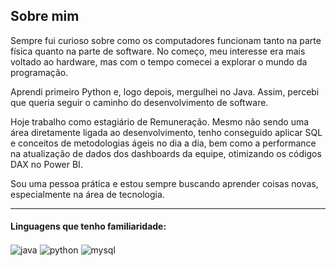 
  ## Sobre mim
  <p>
    Sempre fui curioso sobre como os computadores funcionam tanto na parte física quanto na parte de software. 
    No começo, meu interesse era mais voltado ao hardware, mas com o tempo comecei a explorar o mundo da programação. 
  </p>
  <p>
    Aprendi primeiro Python e, logo depois, mergulhei no Java. Assim, percebi que queria seguir o caminho do desenvolvimento de software.
  </p>
  <p>
    Hoje trabalho como estagiário de Remuneração. Mesmo não sendo uma área diretamente ligada ao desenvolvimento, 
    tenho conseguido aplicar SQL e conceitos de metodologias ágeis no dia a dia, bem como a performance na atualização de dados dos dashboards da equipe, otimizando os códigos DAX no Power BI.
  </p>
  <p>
    Sou uma pessoa prática e estou sempre buscando aprender coisas novas, especialmente na área de tecnologia.
  </p>


---

#### Linguagens que tenho familiaridade:

<div style="display: inline-block">
  
<img align="center" alt="java" src="https://img.shields.io/badge/java-FF4500?style=for-the-badge&logo=openjdk&logoColor=white"/>
<img align="center" alt="python" src="https://img.shields.io/badge/Python-3776AB?style=for-the-badge&logo=python&logoColor=white"/>
<img align="center" alt="mysql" src="https://img.shields.io/badge/MySQL-black?style=for-the-badge&logo=mysql">

</div>
